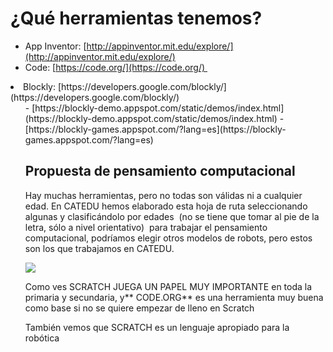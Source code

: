 
# ¿Qué herramientas tenemos?

- App Inventor: [http://appinventor.mit.edu/explore/](http://appinventor.mit.edu/explore/)
- Code: [https://code.org/](https://code.org/) 
<li>Blockly: [https://developers.google.com/blockly/](https://developers.google.com/blockly/)
<ul>
- [https://blockly-demo.appspot.com/static/demos/index.html](https://blockly-demo.appspot.com/static/demos/index.html)
- [https://blockly-games.appspot.com/?lang=es](https://blockly-games.appspot.com/?lang=es) 

## Propuesta de pensamiento computacional

Hay muchas herramientas, pero no todas son válidas ni a cualquier edad. En CATEDU hemos elaborado esta hoja de ruta seleccionando algunas y clasificándolo por edades  (no se tiene que tomar al pie de la letra, sólo a nivel orientativo)  para trabajar el pensamiento computacional, podríamos elegir otros modelos de robots, pero estos son los que trabajamos en CATEDU.

![](https://docs.google.com/drawings/d/1C-wPslYZaqZXwCpGNeedDuRY5LKm3Yz0v9N4sktA_kc/pub?w=960&amp;h=720)

Como ves SCRATCH JUEGA UN PAPEL MUY IMPORTANTE en toda la primaria y secundaria, y** CODE.ORG** es una herramienta muy buena como base si no se quiere empezar de lleno en Scratch

También vemos que SCRATCH es un lenguaje apropiado para la robótica

